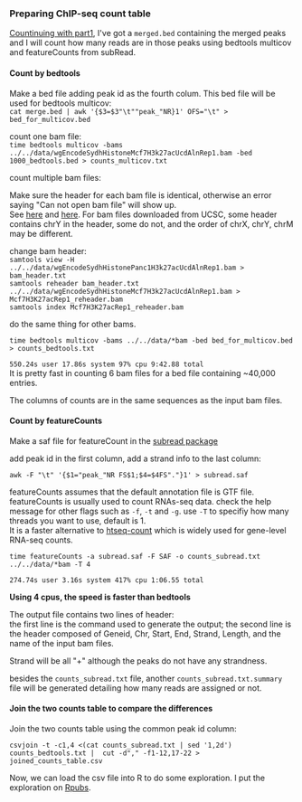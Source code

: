 ### Preparing ChIP-seq count table

[Countinuing with part1](https://github.com/crazyhottommy/ChIP-seq-analysis/blob/master/part1_peak_calling.md), I've got a `merged.bed` containing the merged peaks and I will count how many reads are in those peaks using bedtools multicov and featureCounts from subRead.

#### Count by bedtools
Make a bed file adding peak id as the fourth colum.
This bed file will be used for bedtools multicov:  
`cat merge.bed | awk '{$3=$3"\t""peak_"NR}1' OFS="\t" > bed_for_multicov.bed`   

count one bam file:  
`time bedtools multicov -bams ../../data/wgEncodeSydhHistoneMcf7H3k27acUcdAlnRep1.bam -bed 1000_bedtools.bed > counts_multicov.txt`  

count multiple bam files:  


Make sure the header for each bam file is identical, otherwise an error saying "Can not open bam file" will show up.  
See [here](https://groups.google.com/forum/#!msg/bedtools-discuss/_LNuoRWHn50/14MaqyzyzXsJ) and [here](https://github.com/arq5x/bedtools2/issues/52). For bam files downloaded from UCSC, some header contains chrY in the header, some do not, and the order of chrX, chrY, chrM may be different.  

change bam header:  
`samtools view -H ../../data/wgEncodeSydhHistonePanc1H3k27acUcdAlnRep1.bam > bam_header.txt`  
`samtools reheader bam_header.txt ../../data/wgEncodeSydhHistoneMcf7H3k27acUcdAlnRep1.bam > Mcf7H3K27acRep1_reheader.bam`  
`samtools index Mcf7H3K27acRep1_reheader.bam`  

do the same thing for other bams.  

`time bedtools multicov -bams ../../data/*bam -bed bed_for_multicov.bed > counts_bedtools.txt`  

`550.24s user 17.86s system 97% cpu 9:42.88 total`  
It is pretty fast in counting 6 bam files for a bed file containing
~40,000 entries.

The columns of counts are in the same sequences as the input bam files.

#### Count by featureCounts
Make a saf file for featureCount in the [subread package](http://bioinf.wehi.edu.au/featureCounts/)  

add peak id in the first column, add a strand info to the last column:  

`awk -F "\t" '{$1="peak_"NR FS$1;$4=$4FS"."}1' > subread.saf`  

featureCounts assumes that the default annotation file is GTF file. featureCounts is usually used to count RNAs-seq data. check the help message for other flags such as `-f`, `-t` and `-g`. use `-T` to specifiy how many threads you want to use, default is 1.  
It is a faster alternative to [htseq-count](http://www-huber.embl.de/users/anders/HTSeq/doc/count.html) which is widely used for gene-level RNA-seq counts.

`time featureCounts -a subread.saf -F SAF -o counts_subread.txt ../../data/*bam -T 4` 

`274.74s user 3.16s system 417% cpu 1:06.55 total`

**Using 4 cpus, the speed is faster than bedtools**

The output file contains two lines of header:  
the first line is the command used to generate the output; the second line
is the header composed of Geneid, Chr, Start, End, Strand, Length, and the name of 
the input bam files.  

Strand will be all "+" although the peaks do not have any strandness. 

besides the `counts_subread.txt` file, another `counts_subread.txt.summary`
file will be generated detailing how many reads are assigned or not.


#### Join the two counts table to compare the differences
Join the two counts table using the common peak id column:  

`csvjoin -t -c1,4 <(cat counts_subread.txt | sed '1,2d') counts_bedtools.txt |  cut -d"," -f1-12,17-22 > joined_counts_table.csv`   

Now, we can load the csv file into R to do some exploration. I put the exploration on [Rpubs](http://rpubs.com/crazyhottommy/ChIP-seq-counts). 





